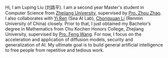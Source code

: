 Hi, I am Luping Liu (刘路平). I am a second year Master's student in Computer Science from [Zhejiang University](https://www.zju.edu.cn/), supervised by [Pro. Zhou Zhao](https://person.zju.edu.cn/zhaozhou). I also collaborates with [Yi Ren](https://github.com/RayeRen) (Sea AI Lab), [Chongxuan Li](https://zhenxuan00.github.io/) (Renmin University of China) closely. Prior to that, I just obtained my Bachelor’s degree in Mathematics from Chu Kochen Honors College, Zhejiang University, supervised by [Pro. Feng Wang](https://person.zju.edu.cn/0014136). For now, I focus on the acceleration and application of diffusion models, security and generalization of AI. My ultimate goal is to build general artificial intelligence to free people from repetitive and tedious work. 

<!-- I have published 1 First-Author Paper at Top-tier AI conferences (ICLR). -->

